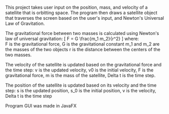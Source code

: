 This project takes user input on the position, mass, and velocity of a satellite that is orbitting space. The program then draws a satellite object that traverses the screen based on the user's input, and Newton's Universal Law of Gravitation. 

The gravitational force between two masses is calculated using Newton's law of universal gravitation: [ F = G \frac{m_1 m_2}{r^2} ] where:  
F is the gravitational force,
G is the gravitational constant 
m_1 and m_2 are the masses of the two objects
r is the distance between the centers of the two masses.

The velocity of the satellite is updated based on the gravitational force and the time step:
v is the updated velocity,
v0 is the initial velocity,
F is the gravitational force,
m is the mass of the satellite,
Delta t is the time step.

The position of the satellite is updated based on its velocity and the time step: 
s is the updated position,
s_0 is the initial position,
v is the velocity,
Delta t is the time step


Program GUI was made in JavaFX
